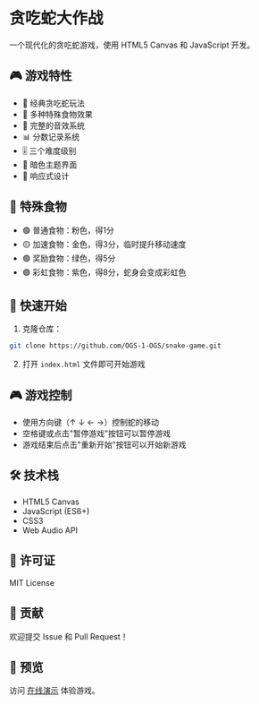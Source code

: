 # 贪吃蛇大作战

一个现代化的贪吃蛇游戏，使用 HTML5 Canvas 和 JavaScript 开发。

## 🎮 游戏特性

- 🎯 经典贪吃蛇玩法
- 🌈 多种特殊食物效果
- 🎵 完整的音效系统
- 📊 分数记录系统
- 🎚️ 三个难度级别
- 🌙 暗色主题界面
- 📱 响应式设计

## 🎯 特殊食物

- 🟢 普通食物：粉色，得1分
- 🟡 加速食物：金色，得3分，临时提升移动速度
- 🟢 奖励食物：绿色，得5分
- 🟣 彩虹食物：紫色，得8分，蛇身会变成彩虹色

## 🚀 快速开始

1. 克隆仓库：
```bash
git clone https://github.com/OGS-1-OGS/snake-game.git
```

2. 打开 `index.html` 文件即可开始游戏

## 🎮 游戏控制

- 使用方向键（↑ ↓ ← →）控制蛇的移动
- 空格键或点击"暂停游戏"按钮可以暂停游戏
- 游戏结束后点击"重新开始"按钮可以开始新游戏

## 🛠️ 技术栈

- HTML5 Canvas
- JavaScript (ES6+)
- CSS3
- Web Audio API

## 📝 许可证

MIT License

## 👏 贡献

欢迎提交 Issue 和 Pull Request！

## 🎨 预览

访问 [在线演示](https://ogs-1-ogs.github.io/snake-game) 体验游戏。 